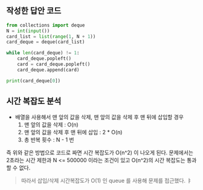 ## 작성한 답안 코드
```python
from collections import deque
N = int(input())
card_list = list(range(1, N + 1))
card_deque = deque(card_list)

while len(card_deque) != 1:
    card_deque.popleft()
    card = card_deque.popleft()
    card_deque.append(card)

print(card_deque[0])
```

## 시간 복잡도 분석 
- 배열을 사용해서 맨 앞의 값을 삭제, 맨 앞의 값을 삭제 후 맨 뒤에 삽입할 경우
  1. 맨 앞의 값을 삭제 : O(n)
  2. 맨 앞의 값을 삭제 후 맨 뒤에 삽입 : 2 * O(n)
  3. 총 반복 횟수 : N - 1 번 

즉 위와 같은 방법으로 코드로 짜면 시간 복잡도가 O(n^2) 이 나오게 된다. 
문제에서는 2초라는 시간 제한과 N <= 500000 이라는 조건이 있고 O(n^2)의 시간 복잡도는 통과할 수 없다. 

> 따라서 삽입/삭제 시간복잡도가 O(1) 인 queue 를 사용해 문제를 접근했다. 
ㅑ